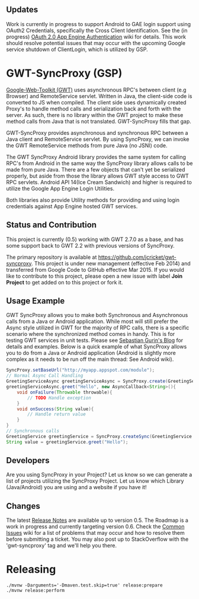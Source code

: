 ## Updates

Work is currently in progress to support Android to GAE login support using OAuth2 Credentials, specifically the Cross Client Identification. See the (in progress) [OAuth 2.0 App Engine Authentication](https://github.com/jcricket/gwt-syncproxy/wiki/OAuth-2.0-App-Engine-Authentication) wiki for details. This work should resolve potential issues that may occur with the upcoming Google service shutdown of ClientLogin, which is utilized by GSP.

# GWT-SyncProxy (GSP)

[Google-Web-Toolkit (GWT)](http://www.gwtproject.org/) uses asynchronous RPC's between client (e.g Browser) and RemoteService servlet. Written in Java, the client-side code is converted to JS when compiled. The client side uses dynamically created Proxy's to handle method calls and serialization back and forth with the server. As such, there is no library within the GWT project to make these method calls from Java that is not translated. GWT-SyncProxy fills that gap.

GWT-SyncProxy provides asynchronous and synchronous RPC between a Java client and RemoteService servlet. By using SyncProxy, we can invoke the GWT RemoteService methods from pure Java (no JSNI) code.

The GWT SyncProxy Android library provides the same system for calling RPC's from Android in the same way the SyncProxy library allows calls to be made from pure Java. There are a few objects that can't yet be serialized properly, but aside from those the library allows GWT style access to GWT RPC servlets. Android API 14(Ice Cream Sandwich) and higher is required to utilize the Google App Engine Login Utilities.

Both libraries also provide Utility methods for providing and using login credentials against App Engine hosted GWT services.

## Status and Contribution

This project is currently (0.5) working with GWT 2.7.0 as a base, and has some support back to GWT 2.2 with previous versions of SyncProxy.

The primary repository is available at https://github.com/jcricket/gwt-syncproxy. This project is under new management (effective Feb 2014) and transferred from Google Code to GitHub effective Mar 2015. If you would like to contribute to this project, please open a new issue with label **Join Project** to get added on to this project or fork it.

## Usage Example

GWT SyncProxy allows you to make both Synchronous and Asynchronous calls from a Java or Android application. While most will still prefer the Async style utilized in GWT for the majority of RPC calls, there is a specific scenario where the synchronized method comes in handy. This is for testing GWT services in unit tests. Please see [Sebastian Gurin's Blog](http://cancerberonia.blogspot.com/2012/10/testing-gwt-service-classes.html) for details and examples. Below is a quick example of what SyncProxy allows you to do from a Java or Android application (Android is slightly more complex as it needs to be run off the main thread: See Android wiki).
```java
SyncProxy.setBaseUrl("http://myapp.appspot.com/module");
// Normal Async Call Handling
GreetingServiceAsync greetingServiceAsync = SyncProxy.create(GreetingService.class);
greetingServiceAsync.greet("Hello", new AsyncCallback<String>(){
    void onFailure(Throwable throwable){
        // TODO Handle exception
    }
    void onSuccess(String value){
        // Handle return value
    } 
}
// Synchronous calls
GreetingService greetingService = SyncProxy.createSync(GreetingService.class);
String value = greetingService.greet("Hello");
```

## Developers

Are you using SyncProxy in your Project? Let us know so we can generate a list of projects utilizing the SyncProxy Project. Let us know which Library (Java/Android) you are using and a website if you have it!

## Changes

The latest [Release Notes](https://github.com/jcricket/gwt-syncproxy/wiki/Release-Notes) are available up to version 0.5. The Roadmap is a work in progress and currently targeting version 0.6. Check the [Common Issues](https://github.com/jcricket/gwt-syncproxy/wiki/Common-Issues) wiki for a list of problems that may occur and how to resolve them before submitting a ticket. You may also post up to StackOverflow with the 'gwt-syncproxy' tag and we'll help you there.


# Releasing

```shell
./mvnw -Darguments='-Dmaven.test.skip=true' release:prepare
./mvnw release:perform
```
